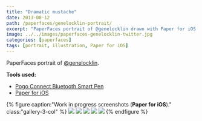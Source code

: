 ```yaml
---
title: "Dramatic mustache"
date: 2013-08-12
path: /paperfaces/genelocklin-portrait/
excerpt: "PaperFaces portrait of @genelocklin drawn with Paper for iOS on an iPad."
image: ../../images/paperfaces-genelocklin-twitter.jpg
categories: [paperfaces]
tags: [portrait, illustration, Paper for iOS]
---
```


PaperFaces portrait of [@genelocklin](https://twitter.com/genelocklin).

**Tools used:**

- [Pogo Connect Bluetooth Smart Pen](https://www.amazon.com/gp/product/B009K448L4/ref=as_li_ss_tl?ie=UTF8&camp=1789&creative=390957&creativeASIN=B009K448L4&linkCode=as2&tag=mademist-20)
- [Paper for iOS](https://paper.bywetransfer.com/)

{% figure caption:"Work in progress screenshots (**Paper for iOS**)." class:"gallery-3-col" %}
[![](../../images/paperfaces-genelocklin-process-1-600.jpg)](../../images/paperfaces-genelocklin-process-1-lg.jpg)
[![](../../images/paperfaces-genelocklin-process-2-600.jpg)](../../images/paperfaces-genelocklin-process-2-lg.jpg)
[![](../../images/paperfaces-genelocklin-process-3-600.jpg)](../../images/paperfaces-genelocklin-process-3-lg.jpg)
[![](../../images/paperfaces-genelocklin-process-4-600.jpg)](../../images/paperfaces-genelocklin-process-4-lg.jpg)
[![](../../images/paperfaces-genelocklin-process-5-600.jpg)](../../images/paperfaces-genelocklin-process-5-lg.jpg)
{% endfigure %}
